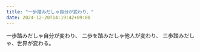 ```yaml
---
title: "一歩踏みだしゃ自分が変わり、"
date: 2024-12-20T14:19:42+09:00
---
```

一歩踏みだしゃ自分が変わり、
二歩を踏みだしゃ他人が変わり、
三歩踏みだしゃ、世界が変わる。
